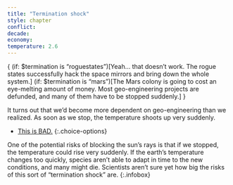 ```yaml
---
title: "Termination shock"
style: chapter
conflict: 
decade: 
economy: 
temperature: 2.6
---
```


{ (if: $termination is “roguestates”)[Yeah… that doesn’t work. The rogue states successfully hack the space mirrors and bring down the whole system.] (if: $termination is “mars”)[The Mars colony is going to cost an eye-melting amount of money. Most geo-engineering projects are defunded, and many of them have to be stopped suddenly.] }

It turns out that we’d become more dependent on geo-engineering than we realized. As soon as we stop, the temperature shoots up very suddenly.

- [This is BAD.](chapter_zoonotic-pandemic.html)
{:.choice-options}

One of the potential risks of blocking the sun’s rays is that if we stopped, the temperature could rise very suddenly. If the earth’s temperature changes too quickly, species aren’t able to adapt in time to the new conditions, and many might die. Scientists aren’t sure yet how big the risks of this sort of “termination shock” are.
{:.infobox}
